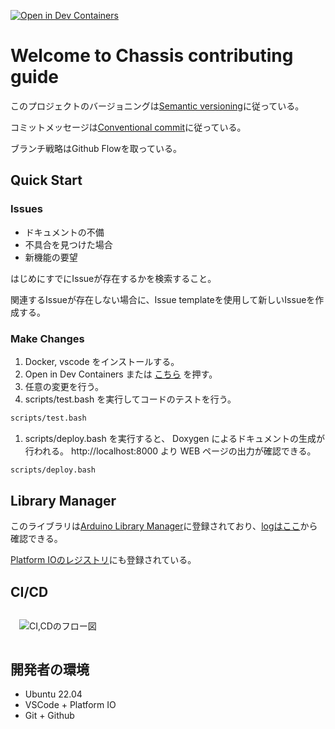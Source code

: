 [![Open in Dev Containers](https://img.shields.io/static/v1?label=Dev%20Containers&message=Open&color=blue&logo=visualstudiocode)](https://vscode.dev/redirect?url=vscode://ms-vscode-remote.remote-containers/cloneInVolume?url=https://github.com/teruyamato0731/Chassis)

# Welcome to Chassis contributing guide
このプロジェクトのバージョニングは[Semantic versioning](https://semver.org/lang/ja/)に従っている。

コミットメッセージは[Conventional commit](https://www.conventionalcommits.org/ja/v1.0.0/)に従っている。

ブランチ戦略はGithub Flowを取っている。

## Quick Start

### Issues
- ドキュメントの不備
- 不具合を見つけた場合
- 新機能の要望

はじめにすでにIssueが存在するかを検索すること。

関連するIssueが存在しない場合に、Issue templateを使用して新しいIssueを作成する。

### Make Changes
1. Docker, vscode をインストールする。
1. Open in Dev Containers または [こちら](https://vscode.dev/redirect?url=vscode://ms-vscode-remote.remote-containers/cloneInVolume?url=https://github.com/teruyamato0731/Chassis) を押す。
1. 任意の変更を行う。
1. scripts/test.bash を実行してコードのテストを行う。
  ```bash
  scripts/test.bash
  ```
1. scripts/deploy.bash を実行すると、 Doxygen によるドキュメントの生成が行われる。
  http://localhost:8000 より WEB ページの出力が確認できる。
  ```bash
  scripts/deploy.bash
  ```

## Library Manager
このライブラリは[Arduino Library Manager](https://www.arduinolibraries.info/libraries/chassis)に登録されており、[logはここ](https://downloads.arduino.cc/libraries/logs/github.com/teruyamato0731/Chassis/)から確認できる。

[Platform IOのレジストリ](https://registry.platformio.org/libraries/teruyamato0731/Chassis)にも登録されている。

## CI/CD
<image src="./ci.drawio.svg" style="padding: 1em" alt="CI,CDのフロー図" />

## 開発者の環境
- Ubuntu 22.04
- VSCode + Platform IO
- Git + Github
